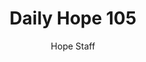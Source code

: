 ---
image: /assets/img/daily-hope-default-artwork.png
title: Daily Hope 105
number: 105
categories:
  - Daily Hope
author: Hope Staff
notes: Daily Hope 105
embed: >-
  <iframe style="border-radius:12px" src="https://open.spotify.com/embed/episode/5ZnzKJn3ybXPpGJADp5FE8?utm_source=generator" width="100%" height="352" frameBorder="0" allowfullscreen="" allow="autoplay; clipboard-write; encrypted-media; fullscreen; picture-in-picture" loading="lazy"></iframe>
---